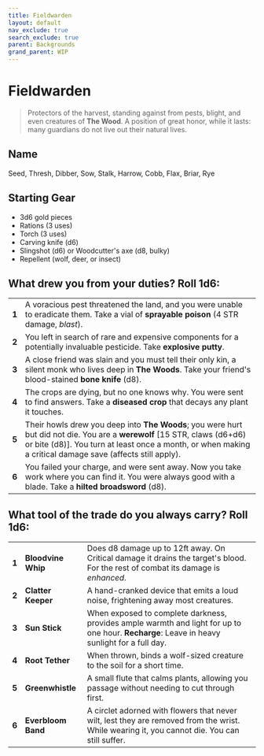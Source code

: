 ```yaml
---
title: Fieldwarden
layout: default
nav_exclude: true
search_exclude: true
parent: Backgrounds
grand_parent: WIP
---
```


# Fieldwarden

> Protectors of the harvest, standing against from pests, blight, and even creatures of **The Wood**. A position of great honor, while it lasts: many guardians do not live out their natural lives. 

## Name
Seed, Thresh, Dibber, Sow, Stalk, Harrow, Cobb, Flax, Briar, Rye 

## Starting Gear

- 3d6 gold pieces
- Rations (3 uses)
- Torch (3 uses)
- Carving knife (d6)
- Slingshot (d6) or Woodcutter's axe (d8, bulky)
- Repellent (wolf, deer, or insect)
 
## What drew you from your duties? Roll 1d6:

|       |                                                                                                                                                                                                                                        |
| ----- | -------------------------------------------------------------------------------------------------------------------------------------------------------------------------------------------------------------------------------------- |
| **1** | A voracious pest threatened the land, and you were unable to eradicate them. Take a vial of **sprayable poison** (4 STR damage, _blast_).                                                                                              |
| **2** | You left in search of rare and expensive components for a potentially invaluable pesticide. Take **explosive putty**.                                                                                                         |
| **3** | A close friend was slain and you must tell their only kin, a silent monk who lives deep in **The Woods**. Take your friend's blood-stained **bone knife** (d8).                                                                             |
| **4** | The crops are dying, but no one knows why. You were sent to find answers. Take a **diseased crop** that decays any plant it touches.                                                                                                   |
| **5** | Their howls drew you deep into **The Woods**; you were hurt but did not die. You are a **werewolf** [15 STR, claws (d6+d6) or bite (d8)]. You turn at least once a month, or when making a critical damage save (affects still apply). |
| **6** | You failed your charge, and were sent away. Now you take work where you can find it. You were always good with a blade. Take a **hilted broadsword** (d8).                                                                             |

## What tool of the trade do you always carry? Roll 1d6:

|       |                    |                                                                                                                                               |
| ----- | ------------------ | --------------------------------------------------------------------------------------------------------------------------------------------- |
| **1** | **Bloodvine Whip** | Does d8 damage up to 12ft away. On Critical damage it drains the target's blood. For the rest of combat its damage is _enhanced_.             |
| **2** | **Clatter Keeper** | A hand-cranked device that emits a loud noise, frightening away most creatures.                                                               |
| **3** | **Sun Stick**      | When exposed to complete darkness, provides ample warmth and light for up to one hour. **Recharge**: Leave in heavy sunlight for a full day.  |
| **4** | **Root Tether**    | When thrown, binds a wolf-sized creature to the soil for a short time.                                                                        |
| **5** | **Greenwhistle**   | A small flute that calms plants, allowing you passage without needing to cut through first.                                                   |
| **6** | **Everbloom Band** | A circlet adorned with flowers that never wilt, lest they are removed from the wrist. While wearing it, you cannot die. You can still suffer. |
